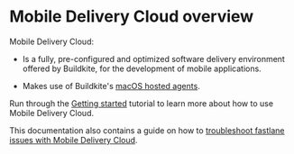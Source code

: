 # Mobile Delivery Cloud overview

Mobile Delivery Cloud:

- Is a fully, pre-configured and optimized software delivery environment offered by Buildkite, for the development of mobile applications.

- Makes use of Buildkite's [macOS hosted agents](/docs/pipelines/hosted-agents/macos).

Run through the [Getting started](/docs/pipelines/hosted-agents/mobile-delivery-cloud/getting-started) tutorial to learn more about how to use Mobile Delivery Cloud.

This documentation also contains a guide on how to [troubleshoot fastlane issues with Mobile Delivery Cloud](/docs/pipelines/hosted-agents/mobile-delivery-cloud/troubleshooting-fastlane).
